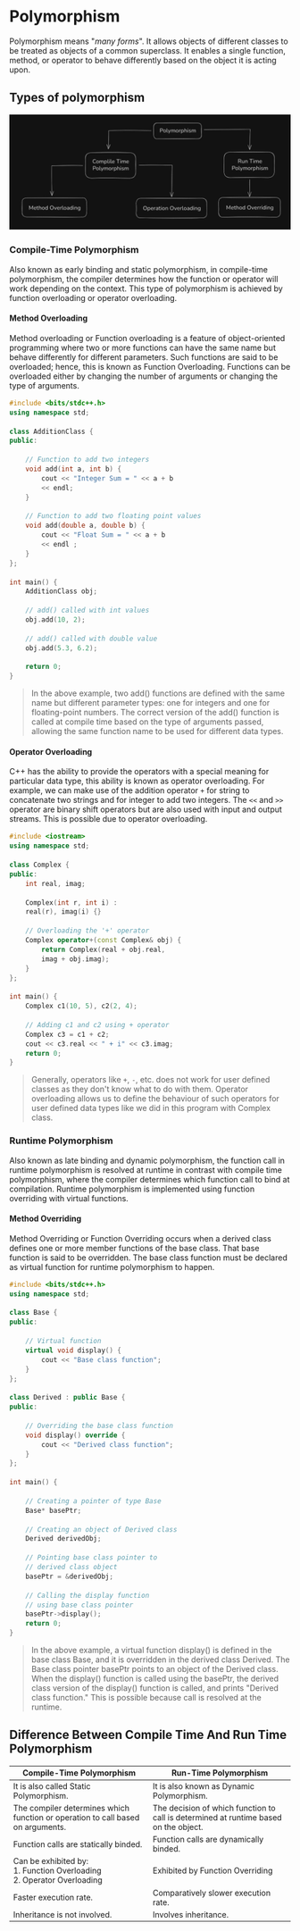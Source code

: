 # Polymorphism

Polymorphism means "*many forms*". It allows objects of different classes to be treated as objects of a common superclass. It enables a single function, method, or operator to behave differently based on the object it is acting upon.

## Types of polymorphism

<img src="../Assets/polymorphism_classification.png" alt="Types of Polymorphism" >

### Compile-Time Polymorphism

Also known as early binding and static polymorphism, in compile-time polymorphism, the compiler determines how the function or operator will work depending on the context. This type of polymorphism is achieved by function overloading or operator overloading.

#### Method Overloading

Method overloading or Function overloading is a feature of object-oriented programming where two or more functions can have the same name but behave differently for different parameters. Such functions are said to be overloaded; hence, this is known as Function Overloading. Functions can be overloaded either by changing the number of arguments or changing the type of arguments.

```cpp
#include <bits/stdc++.h>
using namespace std;

class AdditionClass {
public:
    
    // Function to add two integers
    void add(int a, int b) {
        cout << "Integer Sum = " << a + b
        << endl;
    }
    
    // Function to add two floating point values
    void add(double a, double b) {
        cout << "Float Sum = " << a + b
        << endl ;
    }
};

int main() {
    AdditionClass obj;
    
    // add() called with int values
    obj.add(10, 2);

    // add() called with double value
    obj.add(5.3, 6.2);

    return 0;
}
```

> In the above example, two add() functions are defined with the same name but different parameter types: one for integers and one for floating-point numbers. The correct version of the add() function is called at compile time based on the type of arguments passed, allowing the same function name to be used for different data types.

#### Operator Overloading

C++ has the ability to provide the operators with a special meaning for particular data type, this ability is known as operator overloading. For example, we can make use of the addition operator `+` for string to concatenate two strings and for integer to add two integers. The `<<` and `>>` operator are binary shift operators but are also used with input and output streams. This is possible due to operator overloading.

```cpp
#include <iostream>
using namespace std;

class Complex {
public:
    int real, imag;
    
    Complex(int r, int i) :
    real(r), imag(i) {}

    // Overloading the '+' operator
    Complex operator+(const Complex& obj) {
        return Complex(real + obj.real,
        imag + obj.imag);
    }
};

int main() {
    Complex c1(10, 5), c2(2, 4);
    
    // Adding c1 and c2 using + operator
    Complex c3 = c1 + c2;  
    cout << c3.real << " + i" << c3.imag;
    return 0;
}
```

> Generally, operators like `+`, `-`, etc. does not work for user defined classes as they don't know what to do with them. Operator overloading allows us to define the behaviour of such operators for user defined data types like we did in this program with Complex class.

### Runtime Polymorphism

Also known as late binding and dynamic polymorphism, the function call in runtime polymorphism is resolved at runtime in contrast with compile time polymorphism, where the compiler determines which function call to bind at compilation. Runtime polymorphism is implemented using function overriding with virtual functions.

#### Method Overriding

Method Overriding or Function Overriding occurs when a derived class defines one or more member functions of the base class. That base function is said to be overridden. The base class function must be declared as virtual function for runtime polymorphism to happen.

```cpp
#include <bits/stdc++.h>
using namespace std;

class Base {
public:

    // Virtual function
    virtual void display() {
        cout << "Base class function";
    }
};

class Derived : public Base {
public:

    // Overriding the base class function
    void display() override {
        cout << "Derived class function";
    }
};

int main() {
    
    // Creating a pointer of type Base
    Base* basePtr;
    
    // Creating an object of Derived class
    Derived derivedObj;

    // Pointing base class pointer to 
    // derived class object
    basePtr = &derivedObj;
    
    // Calling the display function 
    // using base class pointer
    basePtr->display();
    return 0;
}
```

> In the above example, a virtual function display() is defined in the base class Base, and it is overridden in the derived class Derived. The Base class pointer basePtr points to an object of the Derived class. When the display() function is called using the basePtr, the derived class version of the display() function is called, and prints "Derived class function." This is possible because call is resolved at the runtime.

## Difference Between Compile Time And Run Time Polymorphism

| Compile-Time Polymorphism                                                                 | Run-Time Polymorphism                                                                 |
|--------------------------------------------------------------------------------------------|----------------------------------------------------------------------------------------|
| It is also called Static Polymorphism.                                                     | It is also known as Dynamic Polymorphism.                                              |
| The compiler determines which function or operation to call based on arguments.            | The decision of which function to call is determined at runtime based on the object.   |
| Function calls are statically binded.                                                      | Function calls are dynamically binded.                                                 |
| Can be exhibited by:<br>1. Function Overloading<br>2. Operator Overloading                 | Exhibited by Function Overriding                                                       |
| Faster execution rate.                                                                     | Comparatively slower execution rate.                                                   |
| Inheritance is not involved.                                                               | Involves inheritance.                                                                  |
